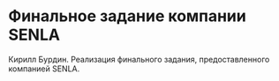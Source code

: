 # Финальное задание компании SENLA

Кирилл Бурдин.
Реализация финального задания, предоставленного компанией SENLA.


